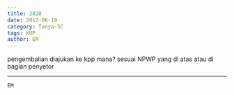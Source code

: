 ```yaml
---
title: 2820
date: 2017-06-19
category: Tanya-SC
tags: KUP
author: EM
---
```


pengembalian diajukan ke kpp mana? sesuai NPWP yang di atas atau di bagian penyetor

---



`EM`
